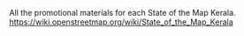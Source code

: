 All the promotional materials for each State of the Map Kerala. 
https://wiki.openstreetmap.org/wiki/State_of_the_Map_Kerala 
